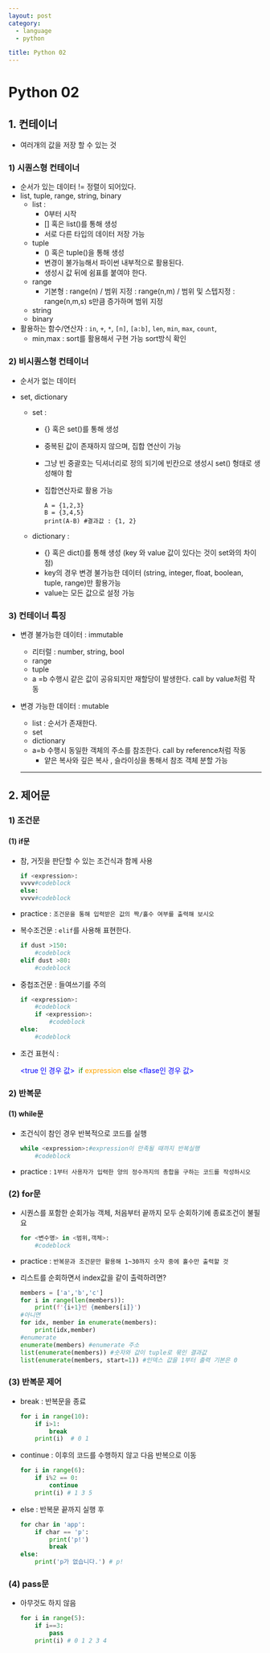 ```yaml
---
layout: post
category: 
  - language
  - python

title: Python 02
---
```


# Python 02



## 1. 컨테이너

- 여러개의 값을 저장 할 수 있는 것

### 1) 시퀀스형 컨테이너

- 순서가 있는 데이터 != 정렬이 되어있다.
- list, tuple, range, string, binary
  - list :
    - 0부터 시작
    - [] 혹은 list()를 통해 생성
    - 서로 다른 타입의 데이터 저장 가능
  - tuple
    - () 혹은 tuple()을 통해 생성
    - 변경이 불가능해서 파이썬 내부적으로 활용된다.
    - 생성시 값 뒤에 쉼표를 붙여야 한다.
  - range
    - 기본형 : range(n) / 범위 지정 : range(n,m) / 범위 및 스텝지정 : range(n,m,s) s만큼 증가하며 범위 지정
  - string
  - binary
- 활용하는 함수/연산자 : `in`, `+`, `*`, `[n]`, `[a:b]`, `len`, `min`, `max`, `count`, 
  - min,max : sort를 활용해서 구현 가능 sort방식 확인

### 2) 비시퀀스형 컨테이너

- 순서가 없는 데이터

- set, dictionary

  - set :

    - {} 혹은 set()를 통해 생성

    - 중복된 값이 존재하지 않으며, 집합 연산이 가능

    - 그냥 빈 중괄호는 딕셔너리로 정의 되기에 빈칸으로 생성시 set() 형태로 생성해야 함

    - 집합연산자로 활용 가능

      ```
      A = {1,2,3}
      B = {3,4,5}
      print(A-B) #결과값 : {1, 2}
      ```

      

  - dictionary : 
    - {} 혹은 dict()를 통해 생성 (key 와 value 값이 있다는 것이 set와의 차이점)
    - key의 경우 변경 불가능한 데이터 (string, integer, float, boolean, tuple, range)만 활용가능
    - value는 모든 값으로 설정 가능

### 3) 컨테이너 특징

- 변경 불가능한 데이터 : immutable
  - 리터럴 : number, string, bool
  - range
  - tuple
  - a =b 수행시 같은 값이 공유되지만 재할당이 발생한다. call by value처럼 작동

- 변경 가능한 데이터 : mutable

  - list : 순서가 존재한다.
  - set
  - dictionary
  - a=b 수행시 동일한 객체의 주소를 참조한다. call by reference처럼 작동
    - 얕은 복사와 깊은 복사 , 슬라이싱을 통해서 참조 객체 분할 가능
  
  ---
  
  

## 2. 제어문

### 1) 조건문

#### (1) if문

- 참, 거짓을 판단할 수 있는 조건식과 함께 사용

  ```python
  if <expression>:
  vvvv#codeblock
  else:
  vvvv#codeblock
  ```

- practice : `조건문을 통해 입력받은 값의 짝/홀수 여부를 출력해 보시오`

- 복수조건문 : `elif`를 사용해 표현한다.

  ```python
  if dust >150:
      #codeblock
  elif dust >80:
      #codeblock
  ```

- 중첩조건문 : 들여쓰기를 주의

  ```python
  if <expression>:
      #codeblock
      if <expression>:
          #codeblock
  else:
      #codeblock
  ```

- 조건 표현식 :

  <span style = "color: blue"><true 인 경우 값> </span> <span style = "color:green">if</span> <span style="color:orange">expression</span> <span style="color:green">else</span> <span style="color:blue"><flase인 경우 값></span>

### 2) 반복문

#### (1) while문

- 조건식이 참인 경우 반복적으로 코드를 실행

  ```python
  while <expression>:#expression이 만족될 때까지 반복실행
      #codeblock
  ```

- practice : `1부터 사용자가 입력한 양의 정수까지의 총합을 구하는 코드를 작성하시오`

### (2) for문

- 시퀀스를 포함한 순회가능 객체, 처음부터 끝까지 모두 순회하기에 종료조건이 불필요

  ```python
  for <변수명> in <범위,객체>:
      #codeblock
  ```

- practice : `반복문과 조건문만 활용해 1~30까지 숫자 중에 홀수만 출력할 것`

- 리스트를 순회하면서 index값을 같이 출력하려면?

  ```python
  members = ['a','b','c']
  for i in range(len(members)):
      print(f'{i+1}번 {members[i]}')
  #아니면
  for idx, member in enumerate(members):
      print(idx,member)
  #enumerate
  enumerate(members) #enumerate 주소
  list(enumerate(members)) #숫자와 값이 tuple로 묶인 결과값
  list(enumerate(members, start=1)) #인덱스 값을 1부터 출력 기본은 0
  ```

### (3) 반복문 제어

- break : 반복문을 종료

  ```python
  for i in range(10):
      if i>1:
          break
      print(i)  # 0 1
  ```

- continue : 이후의 코드를 수행하지 않고 다음 반복으로 이동

  ```python
  for i in range(6):
      if i%2 == 0:
          continue
      print(i) # 1 3 5 
  ```

- else : 반복문 끝까지 실행 후

  ```python
  for char in 'app':
      if char == 'p':
          print('p!')
          break
  else:
      print('p가 없습니다.') # p!
  ```

### (4) pass문

- 아무것도 하지 않음

  ```python
  for i in range(5):
      if i==3:
          pass
      print(i) # 0 1 2 3 4 
  ```

  
